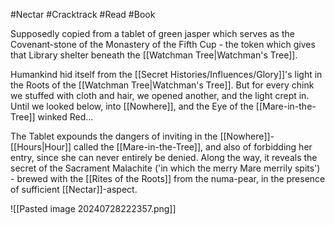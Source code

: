 #Nectar #Cracktrack #Read #Book 

Supposedly copied from a tablet of green jasper which serves as the Covenant-stone of the Monastery of the Fifth Cup - the token which gives that Library shelter beneath the [[Watchman Tree|Watchman's Tree]].

Humankind hid itself from the [[Secret Histories/Influences/Glory]]'s light in the Roots of the [[Watchman Tree|Watchman's Tree]]. But for every chink we stuffed with cloth and hair, we opened another, and the light crept in. Until we looked below, into [[Nowhere]], and the Eye of the [[Mare-in-the-Tree]] winked Red...

The Tablet expounds the dangers of inviting in the [[Nowhere]]-[[Hours|Hour]] called the [[Mare-in-the-Tree]], and also of forbidding her entry, since she can never entirely be denied. Along the way, it reveals the secret of the Sacrament Malachite ('in which the merry Mare merrily spits') - brewed with the [[Rites of the Roots]] from the numa-pear, in the presence of sufficient [[Nectar]]-aspect.

![[Pasted image 20240728222357.png]]